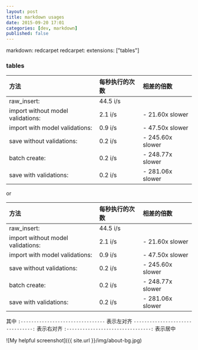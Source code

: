```yaml
---
layout: post
title: markdown usages
date: 2015-09-20 17:01
categories: [dev, markdown]
published: false
---
```


markdown: redcarpet
redcarpet:
  extensions: ["tables"]

### tables

|方法                                | 每秒执行的次数 | 相差的倍数       |
| :-------------------------------- | :----------- | :------------- |
|raw_insert:                        | 44.5 i/s     |                |
|import without model validations:  | 2.1 i/s      | - 21.60x slower|
|import with model validations:     | 0.9 i/s      | - 47.50x slower|
|save without validations:          | 0.2 i/s      | - 245.60x slower|
|batch create:                      | 0.2 i/s      | - 248.77x slower|
|save with validations:             | 0.2 i/s      | - 281.06x slower|

or

方法                                | 每秒执行的次数 | 相差的倍数
 :-------------------------------- | :----------- | :-------------
raw_insert:                        | 44.5 i/s     |
import without model validations:  | 2.1 i/s      | - 21.60x slower
import with model validations:     | 0.9 i/s      | - 47.50x slower
save without validations:          | 0.2 i/s      | - 245.60x slower
batch create:                      | 0.2 i/s      | - 248.77x slower
save with validations:             | 0.2 i/s      | - 281.06x slower

其中
`:--------------------------------` 表示左对齐
`--------------------------------:` 表示右对齐
`:--------------------------------:` 表示居中


![My helpful screenshot]({{ site.url }}/img/about-bg.jpg)
